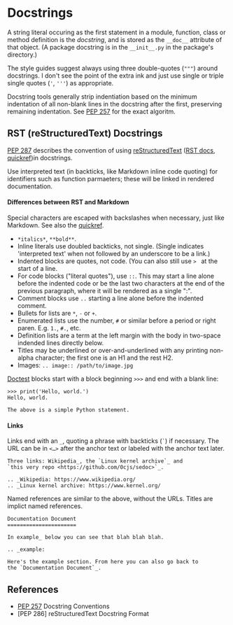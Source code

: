 Docstrings
==========

A string literal occuring as the first statement in a module,
function, class or method definition is the _docstring_, and is stored
as the `__doc__` attribute of that object. (A package docstring is in
the `__init__.py` in the package's directory.)

The style guides suggest always using three double-quotes (`"""`)
around docstrings. I don't see the point of the extra ink and just use
single or triple single quotes (`'`, `'''`) as appropriate.

Docstring tools generally strip indentiation based on the minimum
indentation of all non-blank lines in the docstring after the first,
preserving remaining indentation. See [PEP 257] for the exact
algoritm.


RST (reStructuredText) Docstrings
---------------------------------

[PEP 287] describes the convention of using [reStructuredText] ([RST
docs], [quickref])in docstrings.

Use interpreted text (in backticks, like Markdown inline code quoting)
for identifiers such as function parmaeters; these will be linked in
rendered documentation.

#### Differences between RST and Markdown

Special characters are escaped with backslashes when necessary, just
like Markdown. See also the [quickref].

- `*italics*`, `**bold**`.
- Inline literals use doubled backticks, not single. (Single indicates
  'interpreted text' when not followed by an underscore to be a link.)
- Indented blocks are quotes, not code. (You can also still use `> `
  at the start of a line.
- For code blocks ("literal quotes"), use `::`. This may start a line alone
  before the indented code or be the last two characters at the end of
  the previous paragraph, where it will be rendered as a single ":".
- Comment blocks use `..` starting a line alone before the indented
  comment.
- Bullets for lists are `*`, `-` or `+`.
- Enumerated lists use the number, `#` or similar before a period or
  right paren. E.g. `1.`, `#.`, etc.
- Definition lists are a term at the left margin with the body in
  two-space indended lines directly below.
- Titles may be underlined or over-and-underlined with any printing
  non-alpha character; the first one is an H1 and the rest H2.
- Images: `.. image:: /path/to/image.jpg`

[Doctest] blocks start with a block beginning `>>>` and end with a blank
line:

    >>> print('Hello, world.')
    Hello, world.

    The above is a simple Python statement.

#### Links

Links end with an `_`, quoting a phrase with backticks (`` ` ``) if
necessary. The URL can be in `<…>` after the anchor text or labeled
with the anchor text later.

    Three links: Wikipedia_, the `Linux kernel archive`_ and
    `this very repo <https://github.com/0cjs/sedoc>`_.

    .. _Wikipedia: https://www.wikipedia.org/
    .. _Linux kernel archive: https://www.kernel.org/

Named references are similar to the above, without the URLs. Titles
are implict named references.

    Documentation Document
    ======================

    In example_ below you can see that blah blah blah.

    .. _example:

    Here's the example section. From here you can also go back to
    the `Documentation Document`_.


References
----------

* [PEP 257] Docstring Conventions
* [PEP 286] reStructuredText Docstring Format



[PEP 257]: https://www.python.org/dev/peps/pep-0257/
[PEP 287]: https://www.python.org/dev/peps/pep-0287/
[RST docs]: http://docutils.sourceforge.net/rst.html
[doctest]: http://www.python.org/doc/current/lib/module-doctest.html
[quickref]: http://docutils.sourceforge.net/docs/user/rst/quickref.html
[reStructuredText]: https://en.wikipedia.org/wiki/ReStructuredText
